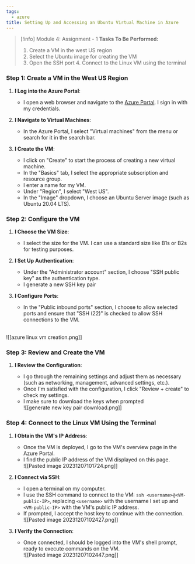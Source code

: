 ```yaml
---
tags:
  - azure
title: Setting Up and Accessing an Ubuntu Virtual Machine in Azure
---
```

<!--
**Project Insights: Deploying and Managing a Linux VM on Azure!** I've successfully completed an assignment as part of the Azure Administrator course, where I focused on deploying a Linux virtual machine in Azure. The task involved creating a VM in the West US region using an Ubuntu image, configuring the VM settings, and establishing SSH connectivity for remote management. This exercise was crucial in enhancing my skills in Azure VM deployment and management, providing hands-on experience with Azure's virtualization capabilities. It was a valuable opportunity to apply Azure best practices in a real-world scenario, furthering my expertise in cloud-based infrastructure solutions.
-->

> [!info] Module 4: Assignment - 1
> **Tasks To Be Performed:** 
> 1. Create a VM in the west US region 
> 2. Select the Ubuntu image for creating the VM 
> 3. Open the SSH port 4. Connect to the Linux VM using the terminal


### Step 1: Create a VM in the West US Region

1. **I Log into the Azure Portal**:
    
    - I open a web browser and navigate to the [Azure Portal](https://portal.azure.com/). I sign in with my credentials.
2. **I Navigate to Virtual Machines**:
    
    - In the Azure Portal, I select "Virtual machines" from the menu or search for it in the search bar.
3. **I Create the VM**:
    
    - I click on "Create" to start the process of creating a new virtual machine.
    - In the "Basics" tab, I select the appropriate subscription and resource group.
    - I enter a name for my VM.
    - Under "Region", I select "West US".
    - In the "Image" dropdown, I choose an Ubuntu Server image (such as Ubuntu 20.04 LTS).

### Step 2: Configure the VM

1. **I Choose the VM Size**:
    
    - I select the size for the VM. I can use a standard size like B1s or B2s for testing purposes.
2. **I Set Up Authentication**:
    
    - Under the "Administrator account" section, I choose "SSH public key" as the authentication type.
    - I generate a new SSH key pair
3. **I Configure Ports**:
    
    - In the "Public inbound ports" section, I choose to allow selected ports and ensure that "SSH (22)" is checked to allow SSH connections to the VM.

<br>![[azure linux vm creation.png]]

### Step 3: Review and Create the VM

1. **I Review the Configuration**:
    
    - I go through the remaining settings and adjust them as necessary (such as networking, management, advanced settings, etc.).
    - Once I'm satisfied with the configuration, I click "Review + create" to check my settings.
    - I make sure to download the keys when prompted
      <br>![[generate new  key pair download.png]]


### Step 4: Connect to the Linux VM Using the Terminal

1. **I Obtain the VM's IP Address**:
    
    - Once the VM is deployed, I go to the VM's overview page in the Azure Portal.
    - I find the public IP address of the VM displayed on this page.
      <br>![[Pasted image 20231207101724.png]]
2. **I Connect via SSH**:
    
    - I open a terminal on my computer.
    - I use the SSH command to connect to the VM: `ssh <username>@<VM-public-IP>`, replacing `<username>` with the username I set up and `<VM-public-IP>` with the VM's public IP address.
    - If prompted, I accept the host key to continue with the connection.
      <br>![[Pasted image 20231207102427.png]]

2. **I Verify the Connection**:
    
    - Once connected, I should be logged into the VM's shell prompt, ready to execute commands on the VM.
      <br>![[Pasted image 20231207102447.png]]



